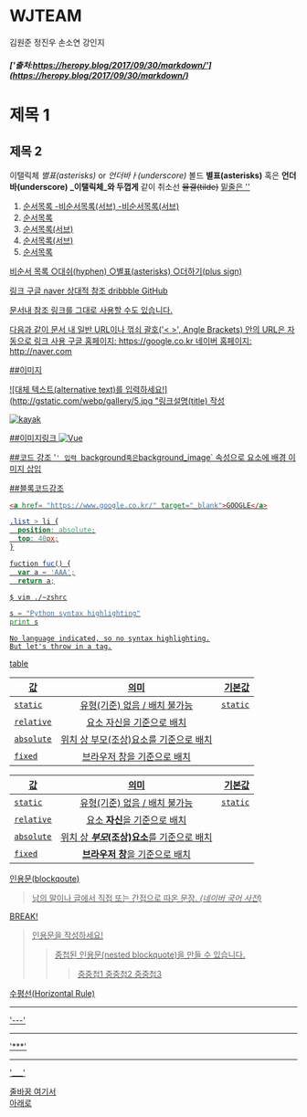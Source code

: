 # WJTEAM
김원준 정진우 손소연 강인지
##### ['출처:https://heropy.blog/2017/09/30/markdown/'](https://heropy.blog/2017/09/30/markdown/)

제목 1 
======================

제목 2
----------------------

이탤릭체 *별표(asterisks)* or _언더바ㅏ(underscore)_
볼드 **별표(asterisks)** 혹은 __언더바(underscore)__
**_이탤릭체_와 두껍게** 같이
취소선 ~~물결(tilde)~~
<u>밑줄<u>은 '<u><u>'

1. 순서목록
  -비순서목록(서브)
  -비순서목록(서브)
2. 순서목록
  1. 순서목록(서브)
  2. 순서목록(서브)
3. 순서목록

비순서 목록
  ○대쉬(hyphen)
  ○별표(asterisks)
  ○더하기(plus sign)

링크
[구글](http://google.com)
[naver](http://naver.com "링크 설명(title)을 작성하세요.")
[상대적 참조](../users/login)
[dribbble][Dribbble link]
[GitHub][1]

문서내 [참조 링크]를 그대로 사용할 수도 있습니다.

다음과 같이 문서 내 일반 URL이나 꺾쇠 괄호('< >', Angle Brackets) 안의 URL은 자동으로 링크 사용
구글 홈페이지: https://google.co.kr
네이버 홈페이지: <http://naver.com>

[Dribbble link]: https://dribbble.com
[1]: https://github.com
[참조 링크]: https://naver.com "네이버로 이동합니다!"

##이미지

![대체 텍스트(alternative text)를 입력하세요!](http://gstatic.com/webp/gallery/5.jpg "링크설명(title) 작성

![kayak][logo]

[logo]: http://www.gstatic.com/webp/gallery/2.jpg "To go kayaking."

##이미지링크
[![Vue](/images/vue.png)](https://kr.vuejs.org/)

##코드 강조
'`' 입력
`background` 혹은 `background_image` 속성으로 요소에 배경 이미지 삽입


##블록코드강조
```html
<a href= "https://www.google.co.kr/" target="_blank">GOOGLE</a>
```

``` css
.list > li {
  position: absolute;
  top: 40px;
}
```

```javascript
fuction fuc() {
  var a = 'AAA';
  return a;
```

```bash
$ vim ./~zshrc
```

```python
s = "Python syntax highlighting"
print s
```

```
No language indicated, so no syntax highlighting.
But let's throw in a tag.
```

table

| 값 | 의미 | 기본값 |
|---|:---:|---:|
| `static` | 유형(기준) 없음 / 배치 불가능 | `static` |
| `relative` | 요소 자신을 기준으로 배치 |  |
| `absolute` | 위치 상 부모(조상)요소를 기준으로 배치 |  |
| `fixed` | 브라우저 창을 기준으로 배치 |  |

값 | 의미 | 기본값
---|:---:|---:
`static` | 유형(기준) 없음 / 배치 불가능 | `static`
`relative` | 요소 **자신**을 기준으로 배치 |
`absolute` | 위치 상 **_부모_(조상)요소**를 기준으로 배치 |
`fixed` | **브라우저 창**을 기준으로 배치 |

인용문(blockqoute)

> 남의 말이나 글에서 직접 또는 간접으로 따온 문장.
> _(네이버 국어 사전)_

BREAK!

> 인용문을 작성하세요!
>> 중첩된 인용문(nested blockquote)을 만들 수 있습니다.
>>> 중중첩1
>>> 중중첩2
>>> 중중첩3

수평선(Horizontal Rule)

---
'---'
***
'***'
___
'___'


줄바꿈
여기서<br>
아래로
